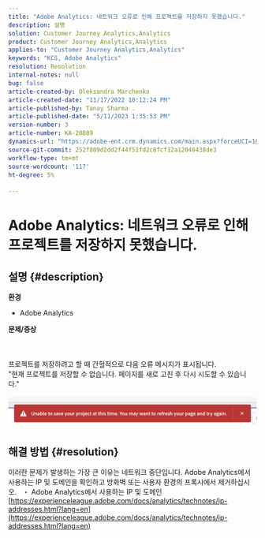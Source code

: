 ```yaml
---
title: "Adobe Analytics: 네트워크 오류로 인해 프로젝트를 저장하지 못했습니다."
description: 설명
solution: Customer Journey Analytics,Analytics
product: Customer Journey Analytics,Analytics
applies-to: "Customer Journey Analytics,Analytics"
keywords: "KCS, Adobe Analytics"
resolution: Resolution
internal-notes: null
bug: false
article-created-by: Oleksandra Marchenko
article-created-date: "11/17/2022 10:12:24 PM"
article-published-by: Tanay Sharma .
article-published-date: "5/11/2023 1:35:53 PM"
version-number: 3
article-number: KA-20889
dynamics-url: "https://adobe-ent.crm.dynamics.com/main.aspx?forceUCI=1&pagetype=entityrecord&etn=knowledgearticle&id=5be106e6-c466-ed11-9561-6045bd006b25"
source-git-commit: 252f809d2dd2f44f51fd2c8fcf12a12040438de3
workflow-type: tm+mt
source-wordcount: '117'
ht-degree: 5%

---
```


# Adobe Analytics: 네트워크 오류로 인해 프로젝트를 저장하지 못했습니다.

## 설명 {#description}

<b>환경</b>
- Adobe Analytics

<b>문제/증상</b><br><br> <br><br>프로젝트를 저장하려고 할 때 간헐적으로 다음 오류 메시지가 표시됩니다.
<br>&quot;현재 프로젝트를 저장할 수 없습니다. 페이지를 새로 고친 후 다시 시도할 수 있습니다.&quot;<br><br>![](assets/___5de106e6-c466-ed11-9561-6045bd006b25___.png)

## 해결 방법 {#resolution}


이러한 문제가 발생하는 가장 큰 이유는 네트워크 중단입니다. Adobe Analytics에서 사용하는 IP 및 도메인을 확인하고 방화벽 또는 사용자 환경의 프록시에서 제거하십시오.
 
・ Adobe Analytics에서 사용하는 IP 및 도메인
[https://experienceleague.adobe.com/docs/analytics/technotes/ip-addresses.html?lang=en](https://experienceleague.adobe.com/docs/analytics/technotes/ip-addresses.html?lang=en)
